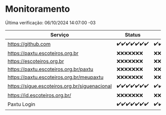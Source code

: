 # Monitoramento

Última verificação: 06/10/2024 14:07:00 -03

|Serviço|Status|Últimas 24h|
|---|---|---|
|https://github.com|<span title="2024-09-29: OK=23">✔️</span><span title="2024-09-30: OK=23">✔️</span><span title="2024-10-01: OK=23">✔️</span><span title="2024-10-02: OK=23">✔️</span><span title="2024-10-03: OK=23">✔️</span><span title="2024-10-04: OK=23">✔️</span><span title="2024-10-05: OK=16">✔️</span>|<span title="05/10/2024 14:07:00 -03 : 200">✔️</span><span title="05/10/2024 15:09:00 -03 : 200">✔️</span><span title="05/10/2024 16:06:00 -03 : 200">✔️</span><span title="05/10/2024 17:07:00 -03 : 200">✔️</span><span title="05/10/2024 18:06:00 -03 : 200">✔️</span><span title="05/10/2024 19:08:00 -03 : 200">✔️</span><span title="05/10/2024 20:07:00 -03 : 200">✔️</span><span title="05/10/2024 21:43:00 -03 : 200">✔️</span><span title="05/10/2024 23:16:00 -03 : 200">✔️</span><span title="06/10/2024 00:17:00 -03 : 200">✔️</span><span title="06/10/2024 01:10:00 -03 : 200">✔️</span><span title="06/10/2024 02:07:00 -03 : 200">✔️</span><span title="06/10/2024 03:10:00 -03 : 200">✔️</span><span title="06/10/2024 04:08:00 -03 : 200">✔️</span><span title="06/10/2024 05:09:00 -03 : 200">✔️</span><span title="06/10/2024 06:08:00 -03 : 200">✔️</span><span title="06/10/2024 07:07:00 -03 : 200">✔️</span><span title="06/10/2024 08:06:00 -03 : 200">✔️</span><span title="06/10/2024 09:13:00 -03 : 200">✔️</span><span title="06/10/2024 10:13:00 -03 : 200">✔️</span><span title="06/10/2024 11:06:00 -03 : 200">✔️</span><span title="06/10/2024 12:07:00 -03 : 200">✔️</span><span title="06/10/2024 13:08:00 -03 : 200">✔️</span><span title="06/10/2024 14:07:00 -03 : 200">✔️</span>|
|https://paxtu.escoteiros.org.br|<span title="2024-09-29: Falhas=23">❌</span><span title="2024-09-30: Falhas=23">❌</span><span title="2024-10-01: Falhas=23">❌</span><span title="2024-10-02: Falhas=23">❌</span><span title="2024-10-03: Falhas=23">❌</span><span title="2024-10-04: Falhas=23">❌</span><span title="2024-10-05: Falhas=16">❌</span>|<span title="05/10/2024 14:07:00 -03 : 403">❌</span><span title="05/10/2024 15:09:00 -03 : 403">❌</span><span title="05/10/2024 16:06:00 -03 : 403">❌</span><span title="05/10/2024 17:07:00 -03 : 403">❌</span><span title="05/10/2024 18:06:00 -03 : 403">❌</span><span title="05/10/2024 19:08:00 -03 : 403">❌</span><span title="05/10/2024 20:07:00 -03 : 403">❌</span><span title="05/10/2024 21:43:00 -03 : 403">❌</span><span title="05/10/2024 23:16:00 -03 : 403">❌</span><span title="06/10/2024 00:17:00 -03 : 403">❌</span><span title="06/10/2024 01:10:00 -03 : 403">❌</span><span title="06/10/2024 02:07:00 -03 : 403">❌</span><span title="06/10/2024 03:10:00 -03 : 403">❌</span><span title="06/10/2024 04:08:00 -03 : 403">❌</span><span title="06/10/2024 05:09:00 -03 : 403">❌</span><span title="06/10/2024 06:08:00 -03 : 403">❌</span><span title="06/10/2024 07:07:00 -03 : 403">❌</span><span title="06/10/2024 08:06:00 -03 : 403">❌</span><span title="06/10/2024 09:13:00 -03 : 403">❌</span><span title="06/10/2024 10:13:00 -03 : 403">❌</span><span title="06/10/2024 11:06:00 -03 : 403">❌</span><span title="06/10/2024 12:07:00 -03 : 403">❌</span><span title="06/10/2024 13:08:00 -03 : 403">❌</span><span title="06/10/2024 14:07:00 -03 : 403">❌</span>|
|https://escoteiros.org.br|<span title="2024-09-29: Falhas=23">❌</span><span title="2024-09-30: Falhas=23">❌</span><span title="2024-10-01: Falhas=23">❌</span><span title="2024-10-02: Falhas=23">❌</span><span title="2024-10-03: Falhas=23">❌</span><span title="2024-10-04: Falhas=23">❌</span><span title="2024-10-05: Falhas=16">❌</span>|<span title="05/10/2024 14:07:00 -03 : 403">❌</span><span title="05/10/2024 15:09:00 -03 : 403">❌</span><span title="05/10/2024 16:06:00 -03 : 403">❌</span><span title="05/10/2024 17:07:00 -03 : 403">❌</span><span title="05/10/2024 18:06:00 -03 : 403">❌</span><span title="05/10/2024 19:08:00 -03 : 403">❌</span><span title="05/10/2024 20:07:00 -03 : 403">❌</span><span title="05/10/2024 21:43:00 -03 : 403">❌</span><span title="05/10/2024 23:16:00 -03 : 403">❌</span><span title="06/10/2024 00:17:00 -03 : 403">❌</span><span title="06/10/2024 01:10:00 -03 : 403">❌</span><span title="06/10/2024 02:07:00 -03 : 403">❌</span><span title="06/10/2024 03:10:00 -03 : 403">❌</span><span title="06/10/2024 04:08:00 -03 : 403">❌</span><span title="06/10/2024 05:09:00 -03 : 403">❌</span><span title="06/10/2024 06:08:00 -03 : 403">❌</span><span title="06/10/2024 07:07:00 -03 : 403">❌</span><span title="06/10/2024 08:06:00 -03 : 403">❌</span><span title="06/10/2024 09:13:00 -03 : 403">❌</span><span title="06/10/2024 10:13:00 -03 : 403">❌</span><span title="06/10/2024 11:06:00 -03 : 403">❌</span><span title="06/10/2024 12:07:00 -03 : 403">❌</span><span title="06/10/2024 13:08:00 -03 : 403">❌</span><span title="06/10/2024 14:07:00 -03 : 403">❌</span>|
|https://paxtu.escoteiros.org.br/paxtu|<span title="2024-09-29: Falhas=23">❌</span><span title="2024-09-30: Falhas=23">❌</span><span title="2024-10-01: Falhas=23">❌</span><span title="2024-10-02: Falhas=23">❌</span><span title="2024-10-03: Falhas=23">❌</span><span title="2024-10-04: Falhas=23">❌</span><span title="2024-10-05: Falhas=16">❌</span>|<span title="05/10/2024 14:07:00 -03 : 403">❌</span><span title="05/10/2024 15:09:00 -03 : 403">❌</span><span title="05/10/2024 16:06:00 -03 : 403">❌</span><span title="05/10/2024 17:07:00 -03 : 403">❌</span><span title="05/10/2024 18:06:00 -03 : 403">❌</span><span title="05/10/2024 19:08:00 -03 : 403">❌</span><span title="05/10/2024 20:07:00 -03 : 403">❌</span><span title="05/10/2024 21:43:00 -03 : 403">❌</span><span title="05/10/2024 23:16:00 -03 : 403">❌</span><span title="06/10/2024 00:17:00 -03 : 403">❌</span><span title="06/10/2024 01:10:00 -03 : 403">❌</span><span title="06/10/2024 02:07:00 -03 : 403">❌</span><span title="06/10/2024 03:10:00 -03 : 403">❌</span><span title="06/10/2024 04:08:00 -03 : 403">❌</span><span title="06/10/2024 05:09:00 -03 : 403">❌</span><span title="06/10/2024 06:08:00 -03 : 403">❌</span><span title="06/10/2024 07:07:00 -03 : 403">❌</span><span title="06/10/2024 08:06:00 -03 : 403">❌</span><span title="06/10/2024 09:13:00 -03 : 403">❌</span><span title="06/10/2024 10:13:00 -03 : 403">❌</span><span title="06/10/2024 11:06:00 -03 : 403">❌</span><span title="06/10/2024 12:07:00 -03 : 403">❌</span><span title="06/10/2024 13:08:00 -03 : 403">❌</span><span title="06/10/2024 14:07:00 -03 : 403">❌</span>|
|https://paxtu.escoteiros.org.br/meupaxtu|<span title="2024-09-29: Falhas=23">❌</span><span title="2024-09-30: Falhas=23">❌</span><span title="2024-10-01: Falhas=23">❌</span><span title="2024-10-02: Falhas=23">❌</span><span title="2024-10-03: Falhas=23">❌</span><span title="2024-10-04: Falhas=23">❌</span><span title="2024-10-05: Falhas=16">❌</span>|<span title="05/10/2024 14:07:00 -03 : 403">❌</span><span title="05/10/2024 15:09:00 -03 : 403">❌</span><span title="05/10/2024 16:06:00 -03 : 403">❌</span><span title="05/10/2024 17:07:00 -03 : 403">❌</span><span title="05/10/2024 18:06:00 -03 : 403">❌</span><span title="05/10/2024 19:08:00 -03 : 403">❌</span><span title="05/10/2024 20:07:00 -03 : 403">❌</span><span title="05/10/2024 21:43:00 -03 : 403">❌</span><span title="05/10/2024 23:16:00 -03 : 403">❌</span><span title="06/10/2024 00:17:00 -03 : 403">❌</span><span title="06/10/2024 01:10:00 -03 : 403">❌</span><span title="06/10/2024 02:07:00 -03 : 403">❌</span><span title="06/10/2024 03:10:00 -03 : 403">❌</span><span title="06/10/2024 04:08:00 -03 : 403">❌</span><span title="06/10/2024 05:09:00 -03 : 403">❌</span><span title="06/10/2024 06:08:00 -03 : 403">❌</span><span title="06/10/2024 07:07:00 -03 : 403">❌</span><span title="06/10/2024 08:06:00 -03 : 403">❌</span><span title="06/10/2024 09:13:00 -03 : 403">❌</span><span title="06/10/2024 10:13:00 -03 : 403">❌</span><span title="06/10/2024 11:06:00 -03 : 403">❌</span><span title="06/10/2024 12:07:00 -03 : 403">❌</span><span title="06/10/2024 13:08:00 -03 : 403">❌</span><span title="06/10/2024 14:07:00 -03 : 403">❌</span>|
|https://sigue.escoteiros.org.br/siguenacional|<span title="2024-09-29: OK=23">✔️</span><span title="2024-09-30: OK=23">✔️</span><span title="2024-10-01: OK=23">✔️</span><span title="2024-10-02: OK=23">✔️</span><span title="2024-10-03: OK=23">✔️</span><span title="2024-10-04: OK=23">✔️</span><span title="2024-10-05: OK=16">✔️</span>|<span title="05/10/2024 14:07:00 -03 : 200">✔️</span><span title="05/10/2024 15:09:00 -03 : 200">✔️</span><span title="05/10/2024 16:07:00 -03 : 200">✔️</span><span title="05/10/2024 17:07:00 -03 : 0">❌</span><span title="05/10/2024 18:06:00 -03 : 200">✔️</span><span title="05/10/2024 19:08:00 -03 : 200">✔️</span><span title="05/10/2024 20:07:00 -03 : 200">✔️</span><span title="05/10/2024 21:43:00 -03 : 200">✔️</span><span title="05/10/2024 23:16:00 -03 : 200">✔️</span><span title="06/10/2024 00:17:00 -03 : 200">✔️</span><span title="06/10/2024 01:10:00 -03 : 200">✔️</span><span title="06/10/2024 02:07:00 -03 : 200">✔️</span><span title="06/10/2024 03:10:00 -03 : 200">✔️</span><span title="06/10/2024 04:08:00 -03 : 200">✔️</span><span title="06/10/2024 05:09:00 -03 : 200">✔️</span><span title="06/10/2024 06:08:00 -03 : 200">✔️</span><span title="06/10/2024 07:07:00 -03 : 200">✔️</span><span title="06/10/2024 08:06:00 -03 : 200">✔️</span><span title="06/10/2024 09:13:00 -03 : 200">✔️</span><span title="06/10/2024 10:13:00 -03 : 200">✔️</span><span title="06/10/2024 11:06:00 -03 : 200">✔️</span><span title="06/10/2024 12:07:00 -03 : 200">✔️</span><span title="06/10/2024 13:08:00 -03 : 200">✔️</span><span title="06/10/2024 14:07:00 -03 : 200">✔️</span>|
|https://id.escoteiros.org.br/|<span title="2024-09-29: Falhas=23">❌</span><span title="2024-09-30: Falhas=23">❌</span><span title="2024-10-01: Falhas=23">❌</span><span title="2024-10-02: Falhas=23">❌</span><span title="2024-10-03: Falhas=23">❌</span><span title="2024-10-04: Falhas=23">❌</span><span title="2024-10-05: Falhas=16">❌</span>|<span title="05/10/2024 14:07:00 -03 : 403">❌</span><span title="05/10/2024 15:09:00 -03 : 403">❌</span><span title="05/10/2024 16:07:00 -03 : 403">❌</span><span title="05/10/2024 17:08:00 -03 : 403">❌</span><span title="05/10/2024 18:06:00 -03 : 403">❌</span><span title="05/10/2024 19:08:00 -03 : 403">❌</span><span title="05/10/2024 20:07:00 -03 : 403">❌</span><span title="05/10/2024 21:43:00 -03 : 403">❌</span><span title="05/10/2024 23:16:00 -03 : 403">❌</span><span title="06/10/2024 00:17:00 -03 : 403">❌</span><span title="06/10/2024 01:10:00 -03 : 403">❌</span><span title="06/10/2024 02:07:00 -03 : 403">❌</span><span title="06/10/2024 03:10:00 -03 : 403">❌</span><span title="06/10/2024 04:08:00 -03 : 403">❌</span><span title="06/10/2024 05:09:00 -03 : 403">❌</span><span title="06/10/2024 06:08:00 -03 : 403">❌</span><span title="06/10/2024 07:07:00 -03 : 403">❌</span><span title="06/10/2024 08:06:00 -03 : 403">❌</span><span title="06/10/2024 09:13:00 -03 : 403">❌</span><span title="06/10/2024 10:13:00 -03 : 403">❌</span><span title="06/10/2024 11:06:00 -03 : 403">❌</span><span title="06/10/2024 12:07:00 -03 : 403">❌</span><span title="06/10/2024 13:08:00 -03 : 403">❌</span><span title="06/10/2024 14:07:00 -03 : 403">❌</span>|
|Paxtu Login|<span title="2024-09-29: OK=23">✔️</span><span title="2024-09-30: OK=23">✔️</span><span title="2024-10-01: OK=23">✔️</span><span title="2024-10-02: OK=23">✔️</span><span title="2024-10-03: OK=23">✔️</span><span title="2024-10-04: OK=23">✔️</span><span title="2024-10-05: OK=16">✔️</span>|<span title="05/10/2024 14:07:00 -03 : 200">✔️</span><span title="05/10/2024 15:09:00 -03 : 200">✔️</span><span title="05/10/2024 16:07:00 -03 : 200">✔️</span><span title="05/10/2024 17:08:00 -03 : 200">✔️</span><span title="05/10/2024 18:06:00 -03 : 200">✔️</span><span title="05/10/2024 19:08:00 -03 : 200">✔️</span><span title="05/10/2024 20:07:00 -03 : 200">✔️</span><span title="05/10/2024 21:43:00 -03 : 200">✔️</span><span title="05/10/2024 23:16:00 -03 : 200">✔️</span><span title="06/10/2024 00:17:00 -03 : 200">✔️</span><span title="06/10/2024 01:10:00 -03 : 200">✔️</span><span title="06/10/2024 02:07:00 -03 : 200">✔️</span><span title="06/10/2024 03:10:00 -03 : 200">✔️</span><span title="06/10/2024 04:08:00 -03 : 200">✔️</span><span title="06/10/2024 05:09:00 -03 : 200">✔️</span><span title="06/10/2024 06:08:00 -03 : 200">✔️</span><span title="06/10/2024 07:07:00 -03 : 200">✔️</span><span title="06/10/2024 08:06:00 -03 : 200">✔️</span><span title="06/10/2024 09:13:00 -03 : 200">✔️</span><span title="06/10/2024 10:13:00 -03 : 200">✔️</span><span title="06/10/2024 11:06:00 -03 : 200">✔️</span><span title="06/10/2024 12:07:00 -03 : 200">✔️</span><span title="06/10/2024 13:08:00 -03 : 200">✔️</span><span title="06/10/2024 14:07:00 -03 : 200">✔️</span>|
